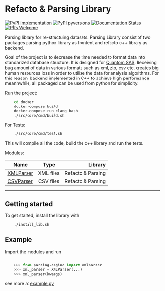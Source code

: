 
# Refacto & Parsing Library

[![PyPI implementation](https://img.shields.io/pypi/implementation/ansicolortags.svg)](https://pypi.python.org/pypi/ansicolortags/)
[![PyPI pyversions](https://img.shields.io/pypi/pyversions/ansicolortags.svg)](https://pypi.python.org/pypi/ansicolortags/)
[![Documentation Status](https://readthedocs.org/projects/ansicolortags/badge/?version=latest)](http://ansicolortags.readthedocs.io/?badge=latest)
[![PRs Welcome](https://img.shields.io/badge/PRs-welcome-brightgreen.svg?style=flat-square)](http://makeapullrequest.com)



Parsing library for re-structuing datasets. Parsing Library consist of two packages parsing python library as frontent and refacto c++ library as backend.

Goal of the project is to decrease the time needed to format data into standarized database structure. It is designed for [Quantom SAS](https://quantom.solar/fr/). 
Receiving bug amount of data in various formats such as xml, zip, csv etc. creates big human resources loss in order to utilize the data for analysis algorithms. For this reason, backend implemented in C++ to achieve high performance meanhwhile, all packaged can be used from python for simplicity.

Run the project:

```sh
    cd docker
    docker-compose build
    docker-compose run clang bash
    ./src/core/cmd/build.sh
```

For Tests:
```sh
    ./src/core/cmd/test.sh 
```

This will compile all the code, build the c++ library and run the tests.




Modules:


| Name          | Type           | Library
| ------------- |:-------------:|-------------:|
| [XMLParser](https://github.com/sanoguzhan/refacto/blob/master/src/core/include/xmlparser.hpp)    |  XML files       | Refacto & Parsing
| [CSVParser](https://github.com/sanoguzhan/refacto/blob/master/src/core/include/csvparser.hpp)     | CSV files      |   Refacto & Parsing 


------
## Getting started


To get started, install the library with 

```sh
    ./install_lib.sh
```
  

## Example 


Import the modules and run

```python

    >>> from parsing.engine import xmlparser
    >>> xml_parser = XMLParser(...)
    >>> xml_parser(kwargs)

```

see more at [example.py](https://github.com/sanoguzhan/refacto/blob/master/example.py)